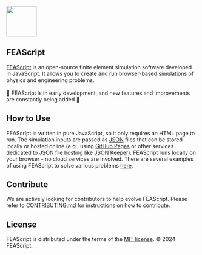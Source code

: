 <img src="https://feascript.github.io/FEAScript-website/images/FEAScriptLogo.png" width="80">

## FEAScript

<a href="https://feascript.com/" target="_blank">FEAScript</a> is an open-source finite element simulation software developed in JavaScript. It allows you to create and run browser-based simulations of physics and engineering problems.
<br>
</br>
🚧 FEAScript is in early development, and new features and improvements are constantly being added 🚧

## How to Use

FEAScript is written in pure JavaScript, so it only requires an HTML page to run. The simulation inputs are passed as <a href="https://www.w3schools.com/js/js_json_intro.asp" target="_blank">JSON</a> files that can be stored locally or hosted online (e.g., using <a href="https://pages.github.com/" target="_blank">GitHub Pages</a> or other services dedicated to JSON file hosting like <a href="https://www.jsonkeeper.com/" target="_blank">JSON Keeper</a>). FEAScript runs locally on your browser - no cloud services are involved. There are several examples of using FEAScript to solve various problems <a href="https://github.com/FEAScript/FEAScript/tree/main/examples" target="_blank">here</a>.

## Contribute

We are actively looking for contributors to help evolve FEAScript. Please refer to <a href="./CONTRIBUTING.md" target="_blank">CONTRIBUTING.md</a> for instructions on how to contribute.

## License

FEAScript is distributed under the terms of the <a href="./LICENSE" target="_blank">MIT license</a>. &#169; 2024 FEAScript.
